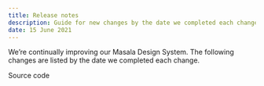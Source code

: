 ```yaml
---
title: Release notes
description: Guide for new changes by the date we completed each change
date: 15 June 2021
---
```


We’re continually improving our Masala Design System. The following changes are listed by the date we completed each change.

<Link href="https://github.com/innovaccer/design-system" target="_blank">
    Source code
</Link>
<br/>
<br/>

